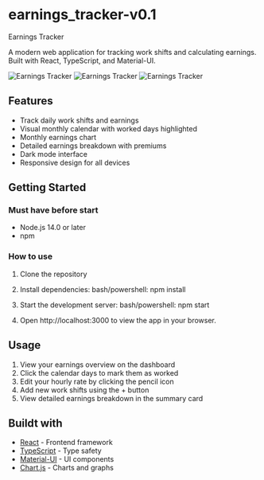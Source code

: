 # earnings_tracker-v0.1
Earnings Tracker 

A modern web application for tracking work shifts and calculating earnings. Built with React, TypeScript, and Material-UI.

![Earnings Tracker](screenshot.png)
![Earnings Tracker](screenshot.png1)
![Earnings Tracker](screenshot.png2)

## Features

- Track daily work shifts and earnings
- Visual monthly calendar with worked days highlighted
- Monthly earnings chart
- Detailed earnings breakdown with premiums
- Dark mode interface
- Responsive design for all devices

## Getting Started
### Must have before start
- Node.js 14.0 or later
- npm

### How to use
1. Clone the repository

2. Install dependencies:
bash/powershell: npm install

3. Start the development server:
bash/powershell: npm start

4. Open http://localhost:3000 to view the app in your browser.

## Usage

1. View your earnings overview on the dashboard
2. Click the calendar days to mark them as worked
3. Edit your hourly rate by clicking the pencil icon
4. Add new work shifts using the + button
5. View detailed earnings breakdown in the summary card

## Buildt with

- [React](https://reactjs.org/) - Frontend framework
- [TypeScript](https://www.typescriptlang.org/) - Type safety
- [Material-UI](https://mui.com/) - UI components
- [Chart.js](https://www.chartjs.org/) - Charts and graphs

